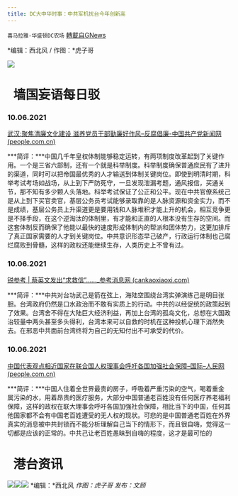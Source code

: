 ```yaml
---
title: DC大中华时事：中共军机扰台今年创新高
---
```

`喜马拉雅-华盛顿DC农场` [轉載自GNews](https://gnews.org/zh-hans/1576504/)

*编辑：西北风 / 作图：*虎子哥

![](http://himalayawashingtondc.org/wp-content/uploads/2021/08/ScreenShot-2021-08-01-at-17.25.09@2x.png)

#   墙国妄语每日驳

### 10.06.2021

[武汉:聚焦清廉文化建设 滋养党员干部勤廉好作风–反腐倡廉-中国共产党新闻网 (people.com.cn)](http://fanfu.people.com.cn/n1/2021/1006/c64371-32246064.html)

***简评：***中国几千年皇权体制能够稳定运转，有两项制度改革起到了关键作用。一个是三省六部制，还有一个就是科举制度。科举制度确保普通庶民有了进升的渠道，同时可以把帝国最优秀的人才输送到体制关键岗位。即使到明清时期，科举考试考场如战场，从上到下严防死守，一旦发现泄漏考题，通风报信，买通关节，那不知有多少颗人头落地。科举考试保证了公正和公平。现在中共官僚系统己是从上到下买官卖官，基层公务员考试能够录取靠的是人脉资源和资金实力，而不是成绩，基层公务员上升渠道更是要用钱和人脉堆积才能上升的机会，相互竞争更是不择手段，在这个逆淘汰的体制里，有才能和正直的人根本没有生存的空间。而这套体制反而确保了他能以最快的速度形成体制内的帮派和团体势力，这更加排斥了真正国家需要的人才到关键岗位。中共意识形态早己破产，行政运行体制也己腐烂腐败到骨髓，这样的政权还能继续生存，人类历史上不曾有过。

### 10.06.2021

[锐参考 | 蔡英文发出“求救信”……\_参考消息网 (cankaoxiaoxi.com)](http://m.cankaoxiaoxi.com/in-depth/20211005/2455797.shtml)

***简评：***中共对台功武己是箭在弦上，海陆空围绕台湾实弹演练己是明目张胆。台湾政府仍然是口水政治而不敢有实质上的行动。中共的以经促统的政策起到了效果。台湾舍不得在大陆巨大经济利益，再加上台湾的孤岛文化，总想在大国政治较量中两头甚至多头得利，台湾本来可以自救的时机在这种投机心理下消然失去。在邪恶中共面前台湾终将为自己的无知付出不可承受的代价。

### 10.06.2021

[中国代表观点相近国家在联合国人权理事会呼吁各国加强社会保障–国际–人民网 (people.com.cn)](http://world.people.com.cn/n1/2021/1006/c1002-32246128.html)

***简评：***中国人住着全世界最贵的房子，呼吸着严重污染的空气，喝着重金属污染的水，用着昂贵的医疗服务，大部分中国普通老百姓没有任何医疗养老福利保障，这样的政权在联大理事会呼吁各国加强社会保障，相比当下的中国，任何其他国家都不会有中国老百姓遭受的无人权的现状。可悲的是中国普通老百姓在外界真实的消息被中共封锁而不能分析理解自己当下的情形下，而且很自嗨，觉得这一切都是应该的正常的。中共己让老百姓愚昧到自嗨的程度，这才是最可怕的

#   港台资讯
![](https://media.discordapp.net/attachments/858887785507323904/895175245474959360/01.png?width=1043&amp;height=586)![](https://media.discordapp.net/attachments/858887785507323904/895175318967582750/02.png?width=1043&amp;height=586)![](https://media.discordapp.net/attachments/858887785507323904/895175375750070332/03.png?width=1043&amp;height=586)
*编辑：*西北风
*作图：虎子哥
发布：文顾*

